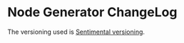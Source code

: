 # Node Generator ChangeLog

The versioning used is [Sentimental versioning][sentimental].

[sentimental]: http://sentimentalversioning.org/



